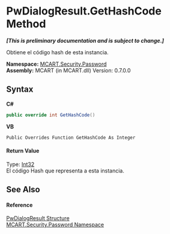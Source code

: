 # PwDialogResult.GetHashCode Method 
 _**\[This is preliminary documentation and is subject to change.\]**_

Obtiene el código hash de esta instancia.

**Namespace:**&nbsp;<a href="dbbe708a-6e0a-d3f8-20a0-94d530d6d526">MCART.Security.Password</a><br />**Assembly:**&nbsp;MCART (in MCART.dll) Version: 0.7.0.0

## Syntax

**C#**<br />
``` C#
public override int GetHashCode()
```

**VB**<br />
``` VB
Public Overrides Function GetHashCode As Integer
```


#### Return Value
Type: <a href="http://msdn2.microsoft.com/es-es/library/td2s409d" target="_blank">Int32</a><br />El código Hash que representa a esta instancia.

## See Also


#### Reference
<a href="c08975d0-6400-9b84-1ab2-b29ca3cc100d">PwDialogResult Structure</a><br /><a href="dbbe708a-6e0a-d3f8-20a0-94d530d6d526">MCART.Security.Password Namespace</a><br />